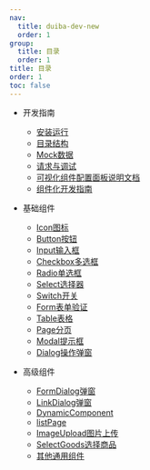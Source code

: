 ```yaml
---
nav:
  title: duiba-dev-new
  order: 1
group:
  title: 目录
  order: 1
title: 目录
order: 1
toc: false
---
```


* 开发指南
  * [安装运行](/duiba-dev-new/guidebook)
  * [目录结构](/duiba-dev-new/guidebook/directory.md)
  * [Mock数据](/duiba-dev-new/guidebook/mock.md)
  * [请求与调试](/duiba-dev-new/guidebook/request.md)
  * [可视化组件配置面板说明文档](/duiba-dev-new/guidebook/visual-edit-cmp-panel.md)
  * [组件化开发指南](/duiba-dev-new/guidebook/revonation.md)

* 基础组件
  * [Icon图标](/duiba-dev-new/basic/icon.md)
  * [Button按钮](/duiba-dev-new/basic/button.md)
  * [Input输入框](/duiba-dev-new/basic/input.md)
  * [Checkbox多选框](/duiba-dev-new/basic/checkbox.md)
  * [Radio单选框](/duiba-dev-new/basic/radio.md)
  * [Select选择器](/duiba-dev-new/basic/select.md)
  * [Switch开关](/duiba-dev-new/basic/switch.md)
  * [Form表单验证](/duiba-dev-new/basic/form.md)
  * [Table表格](/duiba-dev-new/basic/table.md)
  * [Page分页](/duiba-dev-new/basic/page.md)
  * [Modal提示框](/duiba-dev-new/basic/modal.md)
  * [Dialog操作弹窗](/duiba-dev-new/basic/dialog.md)

* 高级组件
  * [FormDialog弹窗](/duiba-dev-new/advanced/form-dialog.md)
  * [LinkDialog弹窗](/duiba-dev-new/advanced/link-dialog.md)
  * [DynamicComponent](/duiba-dev-new/advanced/dynamic-component.md)
  * [listPage](/duiba-dev-new/advanced/list-page.md)
  * [ImageUpload图片上传](/duiba-dev-new/advanced/image-upload.md)
  * [SelectGoods选择商品](/duiba-dev-new/advanced/select-goods.md)
  * [其他通用组件](/duiba-dev-new/advanced/others.md)

